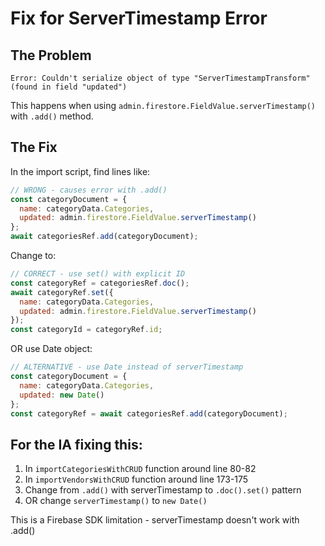 # Fix for ServerTimestamp Error

## The Problem
```
Error: Couldn't serialize object of type "ServerTimestampTransform" (found in field "updated")
```

This happens when using `admin.firestore.FieldValue.serverTimestamp()` with `.add()` method.

## The Fix

In the import script, find lines like:
```javascript
// WRONG - causes error with .add()
const categoryDocument = {
  name: categoryData.Categories,
  updated: admin.firestore.FieldValue.serverTimestamp()
};
await categoriesRef.add(categoryDocument);
```

Change to:
```javascript
// CORRECT - use set() with explicit ID
const categoryRef = categoriesRef.doc();
await categoryRef.set({
  name: categoryData.Categories,
  updated: admin.firestore.FieldValue.serverTimestamp()
});
const categoryId = categoryRef.id;
```

OR use Date object:
```javascript
// ALTERNATIVE - use Date instead of serverTimestamp
const categoryDocument = {
  name: categoryData.Categories,
  updated: new Date()
};
const categoryRef = await categoriesRef.add(categoryDocument);
```

## For the IA fixing this:

1. In `importCategoriesWithCRUD` function around line 80-82
2. In `importVendorsWithCRUD` function around line 173-175
3. Change from `.add()` with serverTimestamp to `.doc().set()` pattern
4. OR change `serverTimestamp()` to `new Date()`

This is a Firebase SDK limitation - serverTimestamp doesn't work with .add()